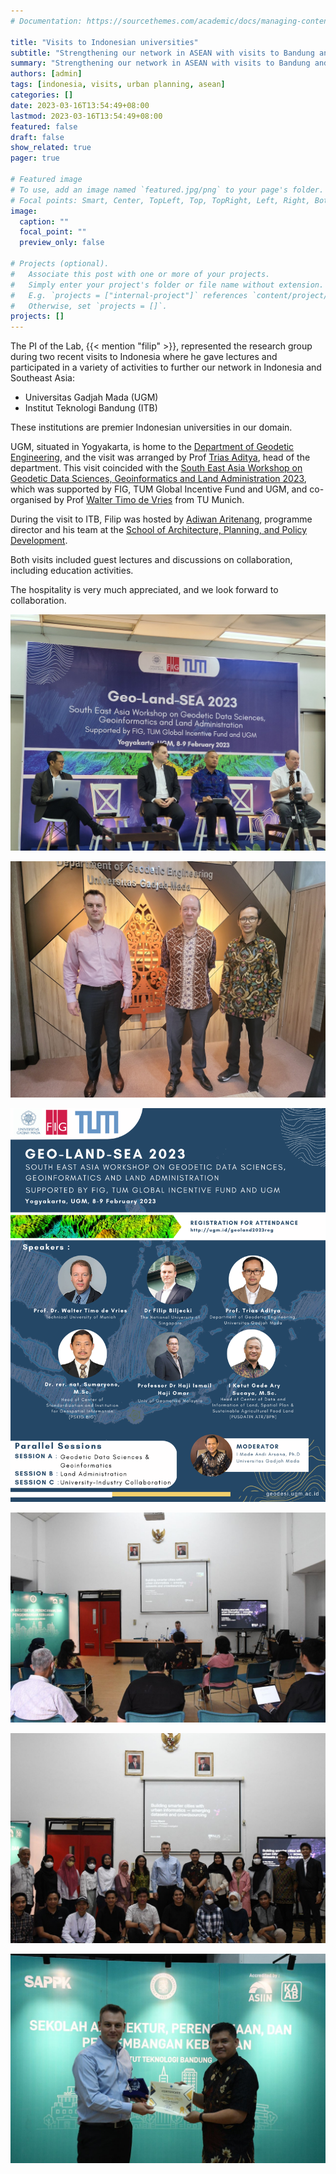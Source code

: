 ```yaml
---
# Documentation: https://sourcethemes.com/academic/docs/managing-content/

title: "Visits to Indonesian universities"
subtitle: "Strengthening our network in ASEAN with visits to Bandung and Yogyakarta."
summary: "Strengthening our network in ASEAN with visits to Bandung and Yogyakarta."
authors: [admin]
tags: [indonesia, visits, urban planning, asean]
categories: []
date: 2023-03-16T13:54:49+08:00
lastmod: 2023-03-16T13:54:49+08:00
featured: false
draft: false
show_related: true
pager: true

# Featured image
# To use, add an image named `featured.jpg/png` to your page's folder.
# Focal points: Smart, Center, TopLeft, Top, TopRight, Left, Right, BottomLeft, Bottom, BottomRight.
image:
  caption: ""
  focal_point: ""
  preview_only: false

# Projects (optional).
#   Associate this post with one or more of your projects.
#   Simply enter your project's folder or file name without extension.
#   E.g. `projects = ["internal-project"]` references `content/project/deep-learning/index.md`.
#   Otherwise, set `projects = []`.
projects: []
---
```


The PI of the Lab, {{< mention "filip" >}}, represented the research group during two recent visits to Indonesia where he gave lectures and participated in a variety of activities to further our network in Indonesia and Southeast Asia:

+ Universitas Gadjah Mada (UGM)
+ Institut Teknologi Bandung (ITB)

These institutions are premier Indonesian universities in our domain.

UGM, situated in Yogyakarta, is home to the [Department of Geodetic Engineering](https://geodesi.ugm.ac.id/en/home/), and the visit was arranged by Prof [Trias Aditya](https://acadstaff.ugm.ac.id/triasaditya), head of the department.
This visit coincided with the [South East Asia Workshop on Geodetic Data Sciences, Geoinformatics and Land Administration 2023](https://geodesi.ugm.ac.id/geolandsea2023/), which was supported by FIG, TUM Global Incentive Fund and UGM, and co-organised by Prof [Walter Timo de Vries](https://www.professoren.tum.de/en/de-vries-walter-timo) from TU Munich. 

During the visit to ITB, Filip was hosted by [Adiwan Aritenang](https://www.itb.ac.id/staf/profil/adiwan-fahlan-aritenang), programme director and his team at the [School of Architecture, Planning, and Policy Development](https://www.itb.ac.id/school-of-architecture-planning-and-policy-development).

Both visits included guest lectures and discussions on collaboration, including education activities.

The hospitality is very much appreciated, and we look forward to collaboration.

![](2.jpg)

![](3.jpg)

![](4.png)

![](5.jpg)

![](6.jpg)

![](7.jpg)


